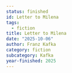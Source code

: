 ```yaml
---
status: finished
id: Letter to Milena
tags:
  - fiction
title: Letter to Milena
date: "2025-10-06"
author: Franz Kafka
category: fiction
subcategory: Kafka
year-finished: 2025
---
```

